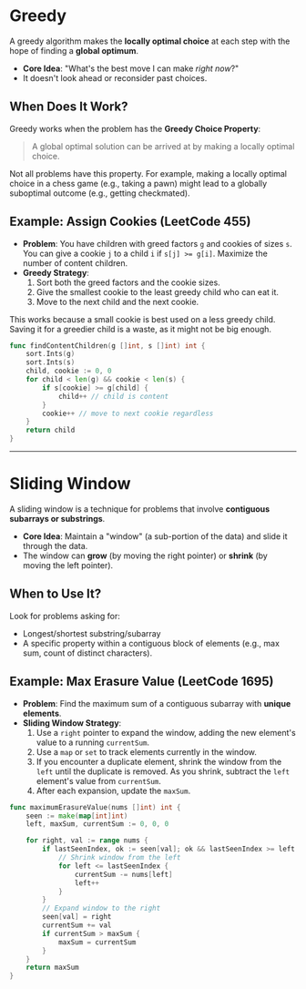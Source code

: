 # Greedy

A greedy algorithm makes the **locally optimal choice** at each step with the hope of finding a **global optimum**.

* **Core Idea**: "What's the best move I can make *right now*?"
* It doesn't look ahead or reconsider past choices.

## When Does It Work?

Greedy works when the problem has the **Greedy Choice Property**:

> A global optimal solution can be arrived at by making a locally optimal choice.

Not all problems have this property. For example, making a locally optimal choice in a chess game (e.g., taking a pawn) might lead to a globally suboptimal outcome (e.g., getting checkmated).

## Example: Assign Cookies (LeetCode 455)

* **Problem**: You have children with greed factors `g` and cookies of sizes `s`. You can give a cookie `j` to a child `i` if `s[j] >= g[i]`. Maximize the number of content children.
* **Greedy Strategy**:
    1. Sort both the greed factors and the cookie sizes.
    2. Give the smallest cookie to the least greedy child who can eat it.
    3. Move to the next child and the next cookie.

This works because a small cookie is best used on a less greedy child. Saving it for a greedier child is a waste, as it might not be big enough.

```go
func findContentChildren(g []int, s []int) int {
    sort.Ints(g)
    sort.Ints(s)
    child, cookie := 0, 0
    for child < len(g) && cookie < len(s) {
        if s[cookie] >= g[child] {
            child++ // child is content
        }
        cookie++ // move to next cookie regardless
    }
    return child
}
```

---

# Sliding Window

A sliding window is a technique for problems that involve **contiguous subarrays or substrings**.

* **Core Idea**: Maintain a "window" (a sub-portion of the data) and slide it through the data.
* The window can **grow** (by moving the right pointer) or **shrink** (by moving the left pointer).

## When to Use It?

Look for problems asking for:

* Longest/shortest substring/subarray
* A specific property within a contiguous block of elements (e.g., max sum, count of distinct characters).

## Example: Max Erasure Value (LeetCode 1695)

* **Problem**: Find the maximum sum of a contiguous subarray with **unique elements**.
* **Sliding Window Strategy**:
    1. Use a `right` pointer to expand the window, adding the new element's value to a running `currentSum`.
    2. Use a `map` or `set` to track elements currently in the window.
    3. If you encounter a duplicate element, shrink the window from the `left` until the duplicate is removed. As you shrink, subtract the `left` element's value from `currentSum`.
    4. After each expansion, update the `maxSum`.

```go
func maximumErasureValue(nums []int) int {
    seen := make(map[int]int)
    left, maxSum, currentSum := 0, 0, 0

    for right, val := range nums {
        if lastSeenIndex, ok := seen[val]; ok && lastSeenIndex >= left {
            // Shrink window from the left
            for left <= lastSeenIndex {
                currentSum -= nums[left]
                left++
            }
        }
        // Expand window to the right
        seen[val] = right
        currentSum += val
        if currentSum > maxSum {
            maxSum = currentSum
        }
    }
    return maxSum
}
```
